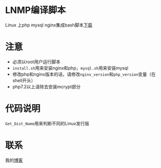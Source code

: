 # LNMP编译脚本
Linux 上php mysql nginx集成bash脚本[下载](http://ongd1spyv.bkt.clouddn.com/LNMP.7z)

# 注意
* 必须以root用户运行脚本  
* `install.sh`用来安装nginx和php，`mysql.sh`用来安装mysql
* 修改php和nginx版本的话，请修改`nginx_version`和`php_version`变量（在shell开头）
* php7.2以上请除去安装mcrypt部分

# 代码说明
`Get_Dist_Name`用来判断不同的Linux发行版  



# 联系
我的[博客](http://51nazi.com/ "nazi")
